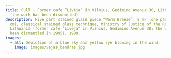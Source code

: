 ```yaml
---
title: Full - Former cafe “Livėja” in Vilnius, Gedimino Avenue 30, Lithuania
  (the work has been dismantled)
description: Five part stained glass piece “Warm Breeze”, 8 m² (one part–90x180
  cm), classical stained glass technique, Ministry of Justice of the Republic of
  Lithuania (former cafe “Livėja” in Vilnius, Gedimino Avenue 30; the work has
  been dismantled in 1995), 1989.
images:
  - alt: Depiction of a blue sky and yellow rye blowing in the wind.
    image: images/vejas_bendras.jpg
---
```

